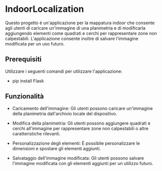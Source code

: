 # IndoorLocalization
Questo progetto è un'applicazione per la mappatura indoor che consente agli utenti di caricare un'immagine di una planimetria e di modificarla aggiungendo elementi come quadrati e cerchi per rappresentare zone non calpestabili. L'applicazione consente inoltre di salvare l'immagine modificata per un uso futuro.

## Prerequisiti  
Utilizzare i seguenti comandi per utilizzare l'applicazione:
- pip install Flask

## Funzionalità  
- Caricamento dell'immagine: Gli utenti possono caricare un'immagine della planimetria dall'archivio locale del dispositivo.

- Modifica della planimetria: Gli utenti possono aggiungere quadrati e cerchi all'immagine per rappresentare zone non calpestabili o altre caratteristiche rilevanti.

- Personalizzazione degli elementi: È possibile personalizzare le dimensioni e spostare gli elementi aggiunti.

- Salvataggio dell'immagine modificata: Gli utenti possono salvare l'immagine modificata con gli elementi aggiunti per un utilizzo futuro.
